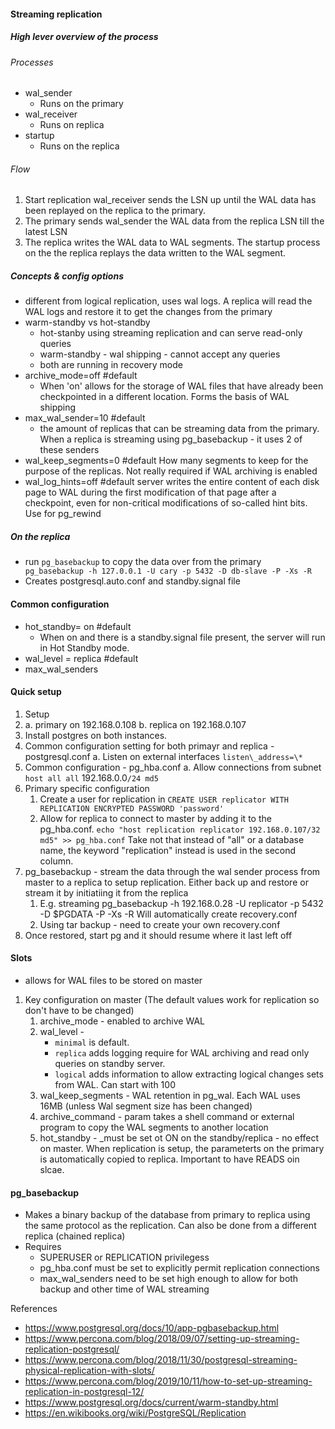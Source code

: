#### Streaming replication
##### High lever overview of the process

###### Processes
* wal\_sender
    * Runs on the primary
* wal\_receiver
    * Runs on replica
* startup
    * Runs on the replica
###### Flow
  1. Start replication  wal\_receiver sends the LSN up until the WAL data has been replayed on the replica to the primary\.
  1. The primary sends  wal\_sender the WAL data from the replica LSN till the latest LSN
  1. The replica writes the WAL data to WAL segments. The startup process on the the replica replays the data written to the WAL segment.

##### Concepts & config options

* different from logical replication, uses wal logs. A replica will read the WAL logs and restore it to get the changes from the primary
* warm-standby vs hot-standby
    * hot-stanby using streaming replication and can serve read-only queries
    * warm-standby - wal shipping - cannot accept any queries
    * both are running in recovery mode
* archive\_mode=off #default
    * When 'on' allows for the storage of WAL files that have already been checkpointed in a different location. Forms the basis of WAL shipping
* max\_wal\_sender=10 #default
    * the amount of replicas that can be streaming data from the primary. When a replica is streaming using pg\_basebackup - it uses 2 of these senders
* wal\_keep\_segments=0 #default
How many segments to keep for the purpose of the replicas. Not really required if WAL archiving is enabled
* wal\_log\_hints=off #default
server writes the entire content of each disk page to WAL during the first modification of that page after a checkpoint, even for non-critical modifications of so-called hint bits. Use for pg\_rewind

##### On the replica

* run `pg_basebackup` to copy the data over from the primary
  ` pg_basebackup -h 127.0.0.1 -U cary -p 5432 -D db-slave -P -Xs -R`
* Creates postgresql.auto.conf and standby.signal file




#### Common configuration

* hot\_standby= on #default
    * When on and there is a standby.signal file present, the server will run in Hot Standby mode.
* wal\_level = replica #default
* max\_wal\_senders

#### Quick setup

1. Setup
2. a. primary on 192.168.0.108
b. replica on 192.168.0.107
3. Install postgres on both instances.
4. Common configuration setting for both primayr and replica - postgresql.conf
a. Listen on external interfaces
`listen\_address=\*`
5. Common configuration - pg\_hba.conf
a. Allow connections from subnet
`host all all` 192.168.0.0`/24 md5`
6. Primary specific configuration
    1. Create a user for replication in
    `CREATE USER replicator WITH REPLICATION ENCRYPTED PASSWORD 'password'`
    2. Allow for replica to connect to master by adding it to the pg\_hba.conf.
    `echo "host replication replicator 192.168.0.107/32 md5" >> pg_hba.conf`
    Take not that instead of "all" or a database name, the keyword "replication" instead is used in the second column.
7. pg\_basebackup - stream the data through the wal sender process from master to a replica to setup replication. Either back up and restore or stream it by initiatiing it from the replica
    1. E.g. streaming
    pg\_basebackup -h 192.168.0.28 -U replicator -p 5432 -D $PGDATA -P -Xs -R
    Will automatically create recovery.conf
    2. Using tar backup - need to create your own recovery.conf
8. Once restored, start pg and it should resume where it last left off

#### Slots

* allows for WAL files to be stored on master

1. Key configuration on master (The default values work for replication so don't have to be changed)
    1. archive\_mode - enabled to archive WAL
    2. wal\_level -
        * `minimal` is default.
        * `replica` adds logging require for WAL archiving and read only queries on standby server.
        * `logical` adds information to allow extracting logical changes sets from WAL. Can start with 100
    3. wal\_keep\_segments - WAL retention in pg\_wal. Each WAL uses 16MB (unless Wal segment size has been changed)
    4. archive\_command - param takes a shell command or external program to copy the WAL segments to another location
    5. hot\_standby - \_must be set ot ON on the standby/replica - no effect on master. When replication is setup, the parameterts on the primary is automatically copied to replica. Important to have READS oin slcae.

#### pg\_basebackup

* Makes a binary backup of the database from primary to replica using the same protocol as the replication. Can also be done from a different replica (chained replica)
* Requires
    * SUPERUSER or REPLICATION privilegess
    * pg\_hba.conf must be set to explicitly permit replication connections
    * max\_wal\_senders need to be set high enough to allow for both backup and other time of WAL streaming

References

* https://www.postgresql.org/docs/10/app-pgbasebackup.html
* https://www.percona.com/blog/2018/09/07/setting-up-streaming-replication-postgresql/
* https://www.percona.com/blog/2018/11/30/postgresql-streaming-physical-replication-with-slots/
* https://www.percona.com/blog/2019/10/11/how-to-set-up-streaming-replication-in-postgresql-12/
* https://www.postgresql.org/docs/current/warm-standby.html
* https://en.wikibooks.org/wiki/PostgreSQL/Replication